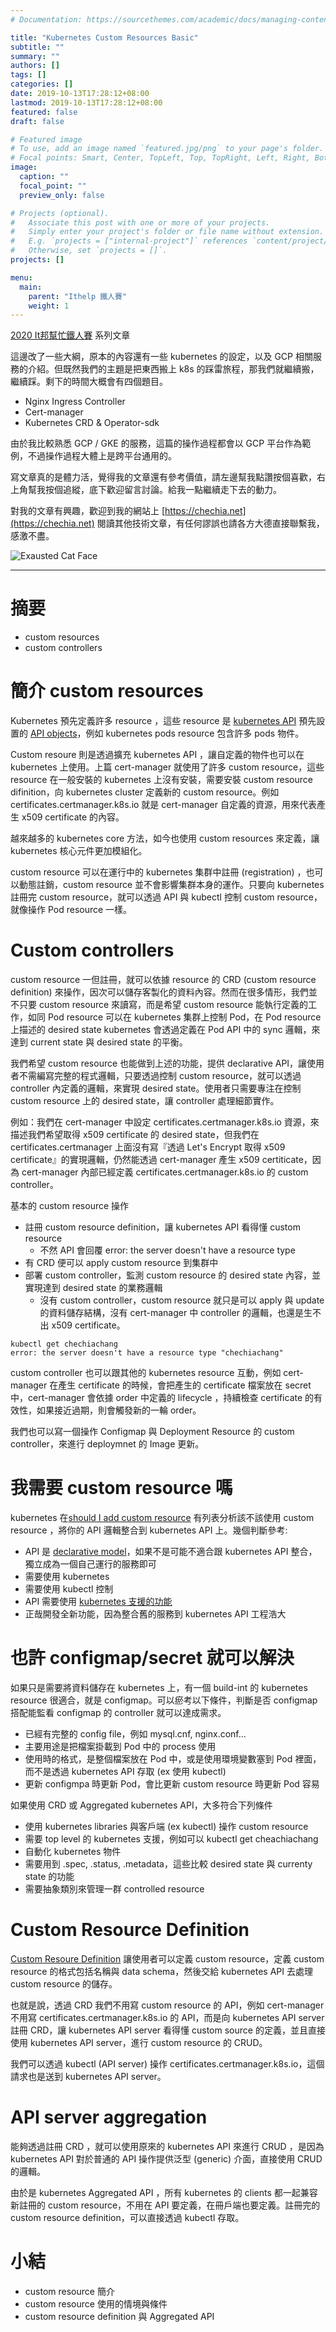 ```yaml
---
# Documentation: https://sourcethemes.com/academic/docs/managing-content/

title: "Kubernetes Custom Resources Basic"
subtitle: ""
summary: ""
authors: []
tags: []
categories: []
date: 2019-10-13T17:28:12+08:00
lastmod: 2019-10-13T17:28:12+08:00
featured: false
draft: false

# Featured image
# To use, add an image named `featured.jpg/png` to your page's folder.
# Focal points: Smart, Center, TopLeft, Top, TopRight, Left, Right, BottomLeft, Bottom, BottomRight.
image:
  caption: ""
  focal_point: ""
  preview_only: false

# Projects (optional).
#   Associate this post with one or more of your projects.
#   Simply enter your project's folder or file name without extension.
#   E.g. `projects = ["internal-project"]` references `content/project/deep-learning/index.md`.
#   Otherwise, set `projects = []`.
projects: []

menu:
  main:
    parent: "Ithelp 鐵人賽"
    weight: 1
---
```


[2020 It邦幫忙鐵人賽](https://ithelp.ithome.com.tw/2020ironman) 系列文章

這邊改了一些大綱，原本的內容還有一些 kubernetes 的設定，以及 GCP 相關服務的介紹。但既然我們的主題是把東西搬上 k8s 的踩雷旅程，那我們就繼續搬，繼續踩。剩下的時間大概會有四個題目。

- Nginx Ingress Controller
- Cert-manager
- Kubernetes CRD & Operator-sdk

由於我比較熟悉 GCP / GKE 的服務，這篇的操作過程都會以 GCP 平台作為範例，不過操作過程大體上是跨平台通用的。

寫文章真的是體力活，覺得我的文章還有參考價值，請左邊幫我點讚按個喜歡，右上角幫我按個追縱，底下歡迎留言討論。給我一點繼續走下去的動力。

對我的文章有興趣，歡迎到我的網站上 [https://chechia.net](https://chechia.net) 閱讀其他技術文章，有任何謬誤也請各方大德直接聯繫我，感激不盡。

![Exausted Cat Face](https://d32l83enj9u8rg.cloudfront.net/wp-content/uploads/iStock-966846550-cat-overheating-simonkr-1-940x470.jpg)

---

# 摘要

* custom resources
* custom controllers

# 簡介 custom resources

Kubernetes 預先定義許多 resource ，這些 resource 是 [kubernetes API](https://kubernetes.io/docs/reference/using-api/api-overview/) 預先設置的 [API objects](https://kubernetes.io/docs/concepts/overview/working-with-objects/kubernetes-objects/)，例如 kubernetes pods resource 包含許多 pods 物件。

Custom resoure 則是透過擴充 kubernetes API ，讓自定義的物件也可以在 kubernetes 上使用。上篇 cert-manager 就使用了許多 custom resource，這些 resource 在一般安裝的 kubernetes 上沒有安裝，需要安裝 custom resource difinition，向 kubernetes cluster 定義新的 custom resource。例如 certificates.certmanager.k8s.io 就是 cert-manager 自定義的資源，用來代表產生 x509 certificate 的內容。

越來越多的 kubernetes core 方法，如今也使用 custom resources 來定義，讓 kubernetes 核心元件更加模組化。

custom resource 可以在運行中的 kubernetes 集群中註冊 (registration) ，也可以動態註銷，custom resource 並不會影響集群本身的運作。只要向 kubernetes 註冊完 custom resource，就可以透過 API 與 kubectl 控制 custom resource，就像操作 Pod resource 一樣。

# Custom controllers

custom resource 一但註冊，就可以依據 resource 的 CRD (custom resource definition) 來操作，因次可以儲存客製化的資料內容。然而在很多情形，我們並不只要 custom resource 來讀寫，而是希望 custom resource 能執行定義的工作，如同 Pod resource 可以在 kubernetes 集群上控制 Pod，在 Pod resource 上描述的 desired state kubernetes 會透過定義在 Pod API 中的 sync 邏輯，來達到 current state 與 desired state 的平衡。

我們希望 custom resource 也能做到上述的功能，提供 declarative API，讓使用者不需編寫完整的程式邏輯，只要透過控制 custom resource，就可以透過 controller 內定義的邏輯，來實現 desired state。使用者只需要專注在控制 custom resource 上的 desired state，讓 controller 處理細節實作。

例如：我們在 cert-manager 中設定 certificates.certmanager.k8s.io 資源，來描述我們希望取得 x509 certificate 的 desired state，但我們在 certificates.certmanager 上面沒有寫『透過 Let's Encrypt 取得 x509 certificate』的實現邏輯，仍然能透過 cert-manager 產生 x509 certiticate，因為 cert-manager 內部已經定義 certificates.certmanager.k8s.io 的 custom controller。


基本的 custom resource 操作

* 註冊 custom resource definition，讓 kubernetes API 看得懂 custom resource
  * 不然 API 會回覆 error: the server doesn't have a resource type
* 有 CRD 便可以 apply custom resource 到集群中
* 部署 custom controller，監測 custom resource 的 desired state 內容，並實現達到 desired state 的業務邏輯
  * 沒有 custom controller，custom resource 就只是可以 apply 與 update 的資料儲存結構，沒有 cert-manager 中 controller 的邏輯，也還是生不出 x509 certificate。

```
kubectl get chechiachang
error: the server doesn't have a resource type "chechiachang"
```

custom controller 也可以跟其他的 kubernetes resource 互動，例如 cert-manager 在產生 certificate 的時候，會把產生的 certificate 檔案放在 secret 中，cert-manager 會依據 order 中定義的 lifecycle ，持續檢查 certificate 的有效性，如果接近過期，則會觸發新的一輪 order。

我們也可以寫一個操作 Configmap 與 Deployment Resource 的 custom controller，來進行 deploymnet 的 Image 更新。

# 我需要 custom resource 嗎

kubernetes 在[should I add custom resource](https://kubernetes.io/docs/concepts/extend-kubernetes/api-extension/custom-resources/#should-i-add-a-custom-resource-to-my-kubernetes-cluster) 有列表分析該不該使用 custom resource ，將你的 API 邏輯整合到 kubernetes API 上。幾個判斷參考:

* API 是 [declarative model](https://kubernetes.io/docs/concepts/extend-kubernetes/api-extension/custom-resources/#declarative-apis)，如果不是可能不適合跟 kubernetes API 整合，獨立成為一個自己運行的服務即可
* 需要使用 kubernetes 
* 需要使用 kubectl 控制
* API 需要使用 [kubernetes 支援的功能](https://kubernetes.io/docs/concepts/extend-kubernetes/api-extension/custom-resources/#common-features)
* 正哉開發全新功能，因為整合舊的服務到 kubernetes API 工程浩大

# 也許 configmap/secret 就可以解決

如果只是需要將資料儲存在 kubernetes 上，有一個 build-int 的 kubernetes resource 很適合，就是 configmap。可以瘀考以下條件，判斷是否 configmap 搭配能監看 configmap 的 controller 就可以達成需求。

* 已經有完整的 config file，例如 mysql.cnf, nginx.conf...
* 主要用途是把檔案掛載到 Pod 中的 process 使用
* 使用時的格式，是整個檔案放在 Pod 中，或是使用環境變數塞到 Pod 裡面，而不是透過 kubernetes API 存取 (ex 使用 kubectl)
* 更新 configmpa 時更新 Pod，會比更新 custom resource 時更新 Pod 容易

如果使用 CRD 或 Aggregated kubernetes API，大多符合下列條件

* 使用 kubernetes libraries 與客戶端 (ex kubectl) 操作 custom resource
* 需要 top level 的 kubernetes 支援，例如可以 kubectl get cheachiachang
* 自動化 kubernetes 物件
* 需要用到 .spec, .status, .metadata，這些比較 desired state 與 currenty state 的功能
* 需要抽象類別來管理一群 controlled resource

# Custom Resource Definition

[Custom Resoure Definition](https://kubernetes.io/docs/concepts/extend-kubernetes/api-extension/custom-resources/#customresourcedefinitions) 讓使用者可以定義 custom resource，定義 custom resource 的格式包括名稱與 data schema，然後交給 kubernetes API 去處理 custom resource 的儲存。

也就是說，透過 CRD 我們不用寫 custom resource 的 API，例如 cert-manager 不用寫 certificates.certmanager.k8s.io 的 API，而是向 kubernetes API server 註冊 CRD，讓 kubernetes API server 看得懂 custom source 的定義，並且直接使用 kubernetes API server，進行 custom resource 的 CRUD。

我們可以透過 kubectl (API server) 操作 certificates.certmanager.k8s.io，這個請求也是送到 kubernetes API server。

# API server aggregation

能夠透過註冊 CRD ，就可以使用原來的 kubernetes API 來進行 CRUD ，是因為 kubernetes API 對於普通的 API 操作提供泛型 (generic) 介面，直接使用 CRUD 的邏輯。

由於是 kubernetes Aggregated API ，所有 kubernetes 的 clients 都一起兼容新註冊的 custom resource，不用在 API 要定義，在冊戶端也要定義。註冊完的 custom resource definition，可以直接透過 kubectl 存取。

# 小結

* custom resource 簡介
* custom resource 使用的情境與條件
* custom resource definition 與 Aggregated API
